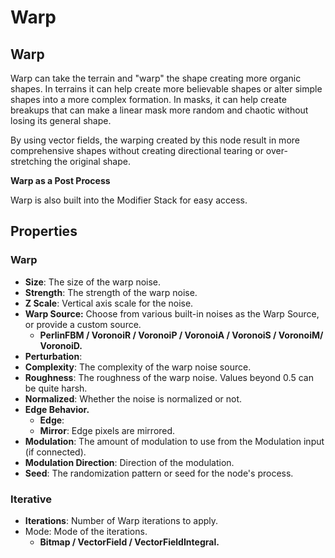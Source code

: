 # Warp

## Warp

Warp can take the terrain and "warp" the shape creating more organic shapes. In terrains it can help create more believable shapes or alter simple shapes into a more complex formation. In masks, it can help create breakups that can make a linear mask more random and chaotic without losing its general shape.

By using vector fields, the warping created by this node result in more comprehensive shapes without creating directional tearing or over-stretching the original shape.

**Warp as a Post Process**

Warp is also built into the Modifier Stack for easy access.

## Properties

### Warp

* **Size**: The size of the warp noise.
* **Strength**: The strength of the warp noise.
* **Z Scale**: Vertical axis scale for the noise.
* **Warp Source:** Choose from various built-in noises as the Warp Source, or provide a custom source.
  * **PerlinFBM / VoronoiR / VoronoiP / VoronoiA / VoronoiS / VoronoiM/ VoronoiD.**
* **Perturbation**:
* **Complexity**: The complexity of the warp noise source.
* **Roughness**: The roughness of the warp noise. Values beyond 0.5 can be quite harsh.
* **Normalized**: Whether the noise is normalized or not.
* **Edge Behavior.**
  * **Edge**:
  * **Mirror**: Edge pixels are mirrored.
* **Modulation**: The amount of modulation to use from the Modulation input (if connected).
* **Modulation Direction**: Direction of the modulation.
* **Seed**: The randomization pattern or seed for the node's process.

### Iterative

* **Iterations**: Number of Warp iterations to apply.
* Mode: Mode of the iterations.
  * **Bitmap / VectorField / VectorFieldIntegral.**
